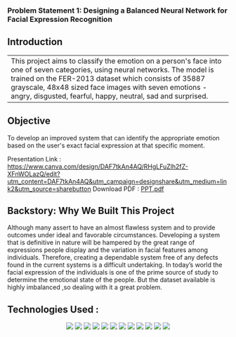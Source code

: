 ### Problem Statement 1: Designing a Balanced Neural Network for Facial Expression Recognition

## Introduction
<table style="border: none;">
  <tr>
    <td> This project aims to classify the emotion on a person's face into one of seven categories, using neural networks. The model is trained on the FER-2013 dataset which consists of 35887 grayscale, 48x48 sized face images with seven emotions - angry, disgusted, fearful, happy, neutral, sad and surprised. </td>
  </tr>
</table>

## Objective
To develop an improved system that can identify the appropriate emotion based on the user's exact facial expression at that specific moment. 

Presentation Link : https://www.canva.com/design/DAF7tkAn4AQ/RHgLFuZlh2fZ-XFnWOLazQ/edit?utm_content=DAF7tkAn4AQ&utm_campaign=designshare&utm_medium=link2&utm_source=sharebutton
Download PDF : [PPT.pdf](https://github.com/abhi03ruchi/Invictus/files/14260491/PPT.pdf)

## Backstory: Why We Built This Project
Although many assert to have an almost flawless system and to provide outcomes under ideal and favorable circumstances. Developing a system that is definitive in nature will be hampered by the great range of expressions people display and the variation in facial features among individuals. 
Therefore, creating a dependable system free of any defects found in the current systems is a difficult undertaking.
In today’s world the facial expression of the individuals is one of the prime source of study to determine the emotional state of the people. But the dataset available is highly imbalanced ,so dealing with it a great problem.

## Technologies Used :
<div align="center" >
 <img src="https://img.shields.io/badge/python-3670A0?style=for-the-badge&logo=python&logoColor=ffdd54">
 <img src="https://img.shields.io/badge/Kaggle-035a7d?style=for-the-badge&logo=kaggle&logoColor=white">
 <img src="https://img.shields.io/badge/Keras-%23D00000.svg?style=for-the-badge&logo=Keras&logoColor=white">
 <img src="https://img.shields.io/badge/Matplotlib-%23ffffff.svg?style=for-the-badge&logo=Matplotlib&logoColor=black">
  <img src="https://img.shields.io/badge/mlflow-%23d9ead3.svg?style=for-the-badge&logo=numpy&logoColor=blue">
 <img src="https://img.shields.io/badge/numpy-%23013243.svg?style=for-the-badge&logo=numpy&logoColor=white">
 <img src="https://img.shields.io/badge/pandas-%23150458.svg?style=for-the-badge&logo=pandas&logoColor=white">
 <img src="https://img.shields.io/badge/Plotly-%233F4F75.svg?style=for-the-badge&logo=plotly&logoColor=white">
 <img src="https://img.shields.io/badge/PyTorch-%23EE4C2C.svg?style=for-the-badge&logo=PyTorch&logoColor=white">
 <img src="https://img.shields.io/badge/scikit--learn-%23F7931E.svg?style=for-the-badge&logo=scikit-learn&logoColor=white">
 <img src="https://img.shields.io/badge/SciPy-%230C55A5.svg?style=for-the-badge&logo=scipy&logoColor=%white">
 <img src="https://img.shields.io/badge/TensorFlow-%23FF6F00.svg?style=for-the-badge&logo=TensorFlow&logoColor=white">
</div>


